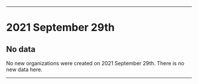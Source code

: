 
***

# 2021 September 29th

## No data

No new organizations were created on 2021 September 29th. There is no new data here.

***
